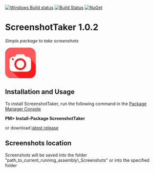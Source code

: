 [![Windows Build status](https://ci.appveyor.com/api/projects/status/github/elv1s42/screenshottaker?branch=master&svg=true)](https://ci.appveyor.com/project/elv1s42/screenshottaker/branch/master)
[![Build Status](https://travis-ci.org/elv1s42/ScreenshotTaker.svg)](https://travis-ci.org/elv1s42/ScreenshotTaker)
[![NuGet](https://img.shields.io/nuget/v/ScreenshotTaker.svg)](https://www.nuget.org/packages/ScreenshotTaker)

# ScreenshotTaker 1.0.2
_Simple package to take screenshots_

[![ScreenshotTaker](https://github.com/elv1s42/ScreenshotTaker/blob/master/Icon.png?raw=true)](https://github.com/elv1s42/ScreenshotTaker/releases)

##  Installation and Usage

To install ScreenshotTaker, run the following command in the [Package Manager Console](http://docs.nuget.org/docs/start-here/using-the-package-manager-console) 

**PM> Install-Package ScreenshotTaker**

or download [latest release](https://github.com/elv1s42/ScreenshotTaker/releases)

##  Screenshots location

Screenshots will be saved into the folder "path_to_current_running_assembly\\_Screenshots" 
or into the specified folder
